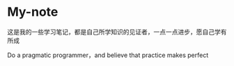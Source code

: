# My-note
这是我的一些学习笔记，都是自己所学知识的见证者，一点一点进步，愿自己学有所成

Do a pragmatic programmer，and believe that practice makes perfect

